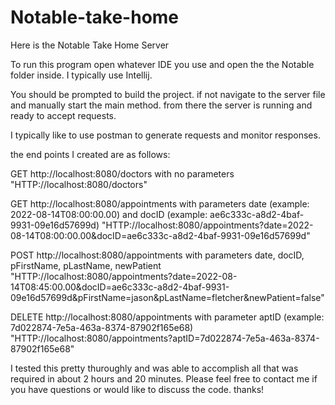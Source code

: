 # Notable-take-home
Here is the Notable Take Home Server

To run this program open whatever IDE you use and open the the Notable folder inside. I typically use Intellij.

You should be prompted to build the project. if not navigate to the server file and manually start the main method. 
from there the server is running and ready to accept requests.

I typically like to use postman to generate requests and monitor responses.

the end points I created are as follows:

GET http://localhost:8080/doctors with no parameters
"HTTP://localhost:8080/doctors"

GET http://localhost:8080/appointments with parameters date (example: 2022-08-14T08:00:00.00) and docID (example: ae6c333c-a8d2-4baf-9931-09e16d57699d)
"HTTP://localhost:8080/appointments?date=2022-08-14T08:00:00.00&docID=ae6c333c-a8d2-4baf-9931-09e16d57699d"

POST http://localhost:8080/appointments with parameters date, docID, pFirstName, pLastName, newPatient
"HTTP://localhost:8080/appointments?date=2022-08-14T08:45:00.00&docID=ae6c333c-a8d2-4baf-9931-09e16d57699d&pFirstName=jason&pLastName=fletcher&newPatient=false"

DELETE http://localhost:8080/appointments with parameter aptID (example: 7d022874-7e5a-463a-8374-87902f165e68)
"HTTP://localhost:8080/appointments?aptID=7d022874-7e5a-463a-8374-87902f165e68"

I tested this pretty thuroughly and was able to accomplish all that was required in about 2 hours and 20 minutes. 
Please feel free to contact me if you have questions or would like to discuss the code. thanks!

